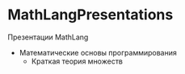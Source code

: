 # MathLangPresentations
Презентации MathLang
- Математические основы программирования
  - Краткая теория множеств 
